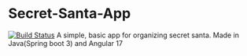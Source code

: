 # Secret-Santa-App
[![Build Status](https://6e3e-110-235-232-11.ngrok-free.app/job/Secret%20Santa/badge/icon)](https://6e3e-110-235-232-11.ngrok-free.app/job/Secret%20Santa/)
A simple, basic app for organizing secret santa. Made in Java(Spring boot 3) and Angular 17
